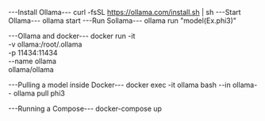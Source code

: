 ---Install Ollama--- curl -fsSL https://ollama.com/install.sh | sh
---Start Ollama--- ollama start
---Run Sollama--- ollama run "model(Ex.phi3)"

---Ollama and docker--- 
docker run -it \
    -v ollama:/root/.ollama \
    -p 11434:11434 \
    --name ollama \
    ollama/ollama

---Pulling a model inside Docker---
docker exec -it ollama bash 
--in ollama-- ollama pull phi3


---Running a Compose--- docker-compose up
